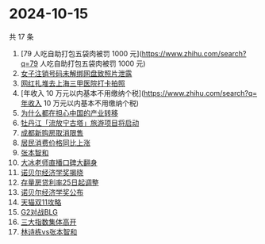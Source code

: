 # 2024-10-15

共 17 条

<!-- BEGIN ZHIHUSEARCH -->
<!-- 最后更新时间 Tue Oct 15 2024 14:15:11 GMT+0800 (China Standard Time) -->
1. [79 人吃自助打包五袋肉被罚 1000 元](https://www.zhihu.com/search?q=79 人吃自助打包五袋肉被罚 1000 元)
1. [女子注销号码未解绑网盘致照片泄露](https://www.zhihu.com/search?q=女子注销号码未解绑网盘致照片泄露)
1. [网红扎堆去上海三甲医院打卡拍照](https://www.zhihu.com/search?q=网红扎堆去上海三甲医院打卡拍照)
1. [年收入 10 万元以内基本不用缴纳个税](https://www.zhihu.com/search?q=年收入 10 万元以内基本不用缴纳个税)
1. [为什么都在担心中国的产业转移](https://www.zhihu.com/search?q=为什么都在担心中国的产业转移)
1. [牡丹江「流放宁古塔」旅游项目将启动](https://www.zhihu.com/search?q=牡丹江「流放宁古塔」旅游项目将启动)
1. [成都新购房取消限售](https://www.zhihu.com/search?q=成都新购房取消限售)
1. [居民消费价格同比上涨](https://www.zhihu.com/search?q=居民消费价格同比上涨)
1. [张本智和](https://www.zhihu.com/search?q=张本智和)
1. [大冰老师直播口碑大翻身](https://www.zhihu.com/search?q=大冰老师直播口碑大翻身)
1. [诺贝尔经济学奖揭晓](https://www.zhihu.com/search?q=诺贝尔经济学奖揭晓)
1. [存量房贷利率25日起调整](https://www.zhihu.com/search?q=存量房贷利率25日起调整)
1. [诺贝尔经济学奖公布](https://www.zhihu.com/search?q=诺贝尔经济学奖公布)
1. [天猫双11攻略](https://www.zhihu.com/search?q=天猫双11攻略)
1. [G2对战BLG](https://www.zhihu.com/search?q=G2对战BLG)
1. [三大指数集体高开](https://www.zhihu.com/search?q=三大指数集体高开)
1. [林诗栋vs张本智和](https://www.zhihu.com/search?q=林诗栋vs张本智和)
<!-- END ZHIHUSEARCH -->

